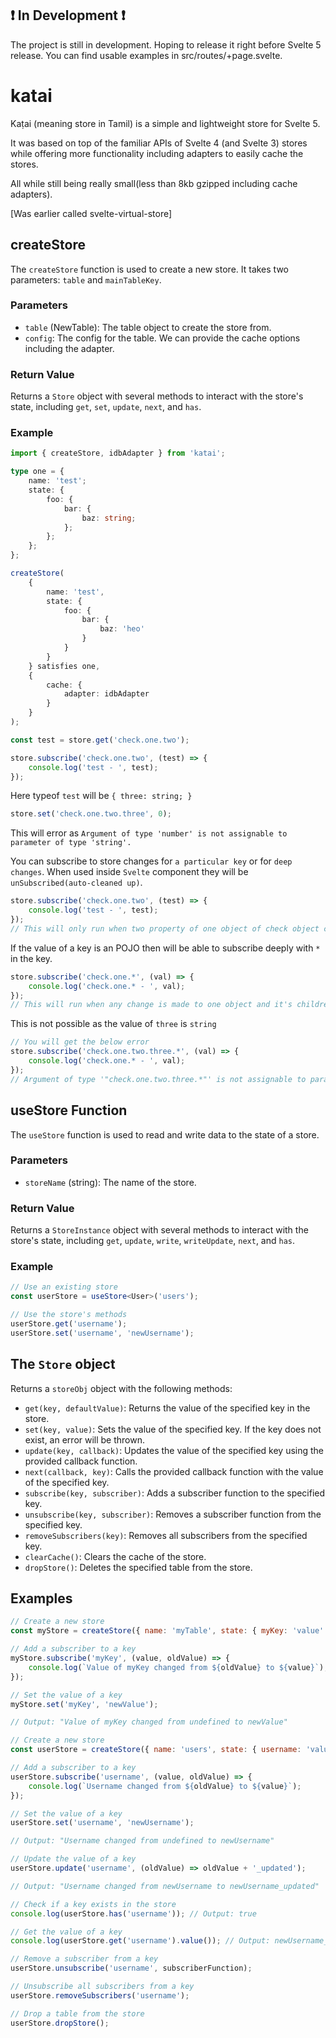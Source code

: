 ## ❗️ In Development ❗️

The project is still in development. Hoping to release it right before Svelte 5 release. You can find usable examples in src/routes/+page.svelte.

# katai

Kaṭai (meaning store in Tamil) is a simple and lightweight store for Svelte 5.

It was based on top of the familiar APIs of Svelte 4 (and Svelte 3) stores while offering more functionality including adapters to easily cache the stores.

All while still being really small(less than 8kb gzipped including cache adapters).

[Was earlier called svelte-virtual-store]

## createStore

The `createStore` function is used to create a new store. It takes two parameters: `table` and `mainTableKey`.

### Parameters

- `table` (NewTable<T>): The table object to create the store from.
- `config`: The config for the table. We can provide the cache options including the adapter.

### Return Value

Returns a `Store` object with several methods to interact with the store's state, including `get`, `set`, `update`, `next`, and `has`.

### Example

```typescript
import { createStore, idbAdapter } from 'katai';

type one = {
	name: 'test';
	state: {
		foo: {
			bar: {
				baz: string;
			};
		};
	};
};

createStore(
	{
		name: 'test',
		state: {
			foo: {
				bar: {
					baz: 'heo'
				}
			}
		}
	} satisfies one,
	{
		cache: {
			adapter: idbAdapter
		}
	}
);
```

```typescript
const test = store.get('check.one.two');

store.subscribe('check.one.two', (test) => {
	console.log('test - ', test);
});
```

Here typeof `test` will be `{ three: string; }`

```typescript
store.set('check.one.two.three', 0);
```

This will error as `Argument of type 'number' is not assignable to parameter of type 'string'.`

You can subscribe to store changes for `a particular key` or for `deep changes`. When used inside `Svelte` component they will be `unSubscribed(auto-cleaned up)`.

```typescript
store.subscribe('check.one.two', (test) => {
	console.log('test - ', test);
});
// This will only run when two property of one object of check object changes
```

If the value of a key is an POJO then will be able to subscribe deeply with `*` in the key.

```typescript
store.subscribe('check.one.*', (val) => {
	console.log('check.one.* - ', val);
});
// This will run when any change is made to one object and it's children.
```

This is not possible as the value of `three` is `string`

```typescript
// You will get the below error
store.subscribe('check.one.two.three.*', (val) => {
	console.log('check.one.* - ', val);
});
// Argument of type '"check.one.two.three.*"' is not assignable to parameter of type '"" | "check" | "check.*" | "check.one" | "check.one.*" | "check.one.two" | "check.one.two.*" | "check.one.two.three"'
```

## useStore Function

The `useStore` function is used to read and write data to the state of a store.

### Parameters

- `storeName` (string): The name of the store.

### Return Value

Returns a `StoreInstance` object with several methods to interact with the store's state, including `get`, `update`, `write`, `writeUpdate`, `next`, and `has`.

### Example

```typescript
// Use an existing store
const userStore = useStore<User>('users');

// Use the store's methods
userStore.get('username');
userStore.set('username', 'newUsername');
```

## The `Store` object

Returns a `storeObj` object with the following methods:

- `get(key, defaultValue)`: Returns the value of the specified key in the store.
- `set(key, value)`: Sets the value of the specified key. If the key does not exist, an error will be thrown.
- `update(key, callback)`: Updates the value of the specified key using the provided callback function.
- `next(callback, key)`: Calls the provided callback function with the value of the specified key.
- `subscribe(key, subscriber)`: Adds a subscriber function to the specified key.
- `unsubscribe(key, subscriber)`: Removes a subscriber function from the specified key.
- `removeSubscribers(key)`: Removes all subscribers from the specified key.
- `clearCache()`: Clears the cache of the store.
- `dropStore()`: Deletes the specified table from the store.

## Examples

```javascript
// Create a new store
const myStore = createStore({ name: 'myTable', state: { myKey: 'value' } });

// Add a subscriber to a key
myStore.subscribe('myKey', (value, oldValue) => {
	console.log(`Value of myKey changed from ${oldValue} to ${value}`);
});

// Set the value of a key
myStore.set('myKey', 'newValue');

// Output: "Value of myKey changed from undefined to newValue"

// Create a new store
const userStore = createStore({ name: 'users', state: { username: 'value' } });

// Add a subscriber to a key
userStore.subscribe('username', (value, oldValue) => {
	console.log(`Username changed from ${oldValue} to ${value}`);
});

// Set the value of a key
userStore.set('username', 'newUsername');

// Output: "Username changed from undefined to newUsername"

// Update the value of a key
userStore.update('username', (oldValue) => oldValue + '_updated');

// Output: "Username changed from newUsername to newUsername_updated"

// Check if a key exists in the store
console.log(userStore.has('username')); // Output: true

// Get the value of a key
console.log(userStore.get('username').value()); // Output: newUsername_updated

// Remove a subscriber from a key
userStore.unsubscribe('username', subscriberFunction);

// Unsubscribe all subscribers from a key
userStore.removeSubscribers('username');

// Drop a table from the store
userStore.dropStore();
```

